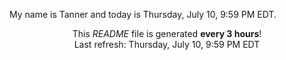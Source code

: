 My name is Tanner and today is Thursday, July 10, 9:59 PM EDT.

<p align="center">This <i>README</i> file is generated <b>every 3 hours</b>!</br>Last refresh: Thursday, July 10, 9:59 PM EDT<br /></p>
